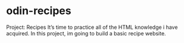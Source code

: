 # odin-recipes
Project: Recipes
 It’s time to practice all of the HTML knowledge i have acquired. 
In this project, im going to build a basic recipe website.